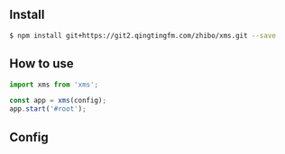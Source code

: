 ## Install
```bash
$ npm install git+https://git2.qingtingfm.com/zhibo/xms.git --save
```

## How to use
```javascript
import xms from 'xms';

const app = xms(config);
app.start('#root');
```

## Config
